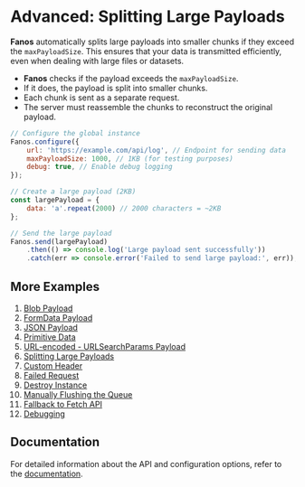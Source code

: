 # Advanced: Splitting Large Payloads

**Fanos** automatically splits large payloads into smaller chunks if they exceed the `maxPayloadSize`. This ensures that your data is transmitted efficiently, even when dealing with large files or datasets.

- **Fanos** checks if the payload exceeds the `maxPayloadSize`.
- If it does, the payload is split into smaller chunks.
- Each chunk is sent as a separate request.
- The server must reassemble the chunks to reconstruct the original payload.

```javascript
// Configure the global instance
Fanos.configure({
    url: 'https://example.com/api/log', // Endpoint for sending data
    maxPayloadSize: 1000, // 1KB (for testing purposes)
    debug: true, // Enable debug logging
});

// Create a large payload (2KB)
const largePayload = {
    data: 'a'.repeat(2000) // 2000 characters = ~2KB
};

// Send the large payload
Fanos.send(largePayload)
    .then(() => console.log('Large payload sent successfully'))
    .catch(err => console.error('Failed to send large payload:', err));
```


## More Examples

1. [Blob Payload](./blob-data.md)
2. [FormData Payload](./form-data.md)
3. [JSON Payload](./json.md)
4. [Primitive Data](./primitive-data.md)
5. [URL-encoded - URLSearchParams Payload](./url-encoded-data.md)
6. [Splitting Large Payloads](./splitting-large-payloads.md)
7. [Custom Header](./custom-headers.md)
8. [Failed Request](./handling-failed-requests.md)
9. [Destroy Instance](./destroying-instance.md)
10. [Manually Flushing the Queue](./manually-flushing-queue.md)
11. [Fallback to Fetch API](./fallback-to-fetch.md)
12. [Debugging](./debugging.md)

## Documentation
For detailed information about the API and configuration options, refer to the [documentation](/docs/index.md).

